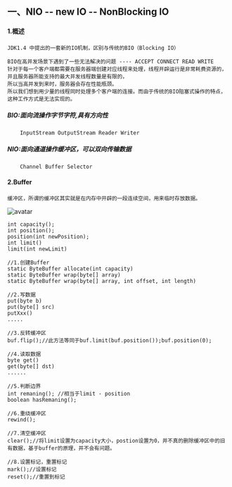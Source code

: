 ## 一、NIO -- new IO  -- NonBlocking IO

#### 1.概述
	JDK1.4 中提出的一套新的IO机制，区别与传统的BIO（Blocking IO）

	BIO在高并发场景下遇到了一些无法解决的问题 ---- ACCEPT CONNECT READ WRITE
	针对于每一个客户端都需要在服务器端创建对应线程来处理，线程开辟运行是非常耗费资源的，并且服务器所能支持的最大并发线程数量是有限的，
	所以当高并发到来时，服务器会存在性能瓶颈。
	所以我们想到用少量的线程同时处理多个客户端的连接。而由于传统的BIO阻塞式操作的特点，这种工作方式是无法实现的。

##### BIO:面向流操作字节字符,具有方向性
		InputStream OutputStream Reader Writer
##### NIO:面向通道操作缓冲区，可以双向传输数据
		Channel	Buffer Selector


#### 2.Buffer
	缓冲区，所谓的缓冲区其实就是在内存中开辟的一段连续空间，用来临时存放数据。
	
![avatar](buffer1.png)

	int capacity();
	int position();
	position(int newPosition);
	int limit()
	limit(int newLimit)
		
	//1.创建Buffer
	static ByteBuffer allocate(int capacity)  
	static ByteBuffer wrap(byte[] array) 
	static ByteBuffer wrap(byte[] array, int offset, int length)  

	//2.写数据
	put(byte b) 
	put(byte[] src) 
	putXxx()
	.....

	//3.反转缓冲区
	buf.flip();//此方法等同于buf.limit(buf.position());buf.position(0);

	//4.读取数据
	byte get() 
	get(byte[] dst) 
	......

	//5.判断边界
	int remaning(); //相当于limit - position
	boolean hasRemaning();

	//6.重绕缓冲区
	rewind();

	//7.清空缓冲区
	clear();//将limit设置为capacity大小，postion设置为0，并不真的删除缓冲区中的旧有数据，基于buffer的原理，并不会有问题。

	//8.设置标记，重置标记
	mark();//设置标记
	reset();//重置到标记

